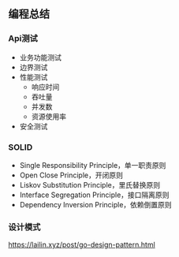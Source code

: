 
## 编程总结


### Api测试

- 业务功能测试
- 边界测试
- 性能测试
    - 响应时间
    - 吞吐量
    - 并发数
    - 资源使用率
- 安全测试




### SOLID 
- Single Responsibility Principle，单一职责原则
- Open Close Principle，开闭原则
- Liskov Substitution Principle，里氏替换原则
- Interface Segregation Principle，接口隔离原则
- Dependency Inversion Principle，依赖倒置原则


### 设计模式

https://lailin.xyz/post/go-design-pattern.html